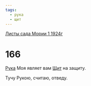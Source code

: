 ```yaml
---
tags:
  - рука
  - щит
---
```


[Листы сада Мории 1 1924г](/agni/1924)

# 166
[Рука](/tag/#рука) Моя являет вам [Щит](/tag/#[щит](/tag/#щит)) на защиту.   

Тучу Рукою, считаю, отведу.   

